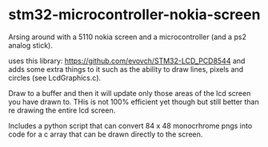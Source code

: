 # stm32-microcontroller-nokia-screen
Arsing around with a 5110 nokia screen and a microcontroller (and a ps2 analog stick).

uses this library: https://github.com/evovch/STM32-LCD_PCD8544 and adds some extra things to it such as the ability to draw lines, pixels and circles (see LcdGraphics.c).

Draw to a buffer and then it will update only those areas of the lcd screen you have drawn to. THis is not 100% efficient yet though but still better than
re drawing the entire lcd screen.

Includes a python script that can convert 84 x 48 monocrhrome pngs into code for a c array that can be drawn directly to the screen.
